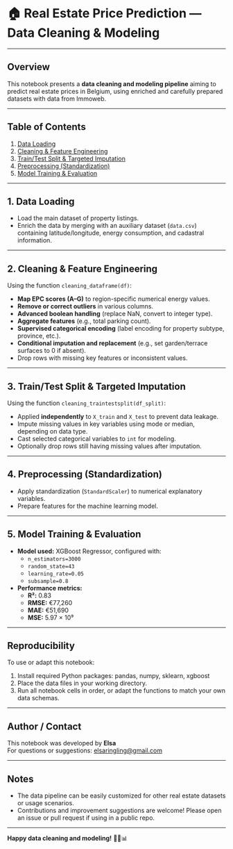 # 🏠 Real Estate Price Prediction — Data Cleaning & Modeling

---

## Overview

This notebook presents a **data cleaning and modeling pipeline** aiming to predict real estate prices in Belgium, using enriched and carefully prepared datasets with data from Immoweb.

---

## Table of Contents

1. [Data Loading](#data-loading)
2. [Cleaning & Feature Engineering](#cleaning)
3. [Train/Test Split & Targeted Imputation](#split-impute)
4. [Preprocessing (Standardization)](#scaling)
5. [Model Training & Evaluation](#model-eval)

---

<a id="data-loading"></a>
## 1. Data Loading

- Load the main dataset of property listings.
- Enrich the data by merging with an auxiliary dataset (`data.csv`) containing latitude/longitude, energy consumption, and cadastral information.

---

<a id="cleaning"></a>
## 2. Cleaning & Feature Engineering

Using the function `cleaning_dataframe(df)`:
- **Map EPC scores (A–G)** to region-specific numerical energy values.
- **Remove or correct outliers** in various columns.
- **Advanced boolean handling** (replace NaN, convert to integer type).
- **Aggregate features** (e.g., total parking count).
- **Supervised categorical encoding** (label encoding for property subtype, province, etc.).
- **Conditional imputation and replacement** (e.g., set garden/terrace surfaces to 0 if absent).
- Drop rows with missing key features or inconsistent values.

---

<a id="split-impute"></a>
## 3. Train/Test Split & Targeted Imputation

Using the function `cleaning_traintestsplit(df_split)`:
- Applied **independently** to `X_train` and `X_test` to prevent data leakage.
- Impute missing values in key variables using mode or median, depending on data type.
- Cast selected categorical variables to `int` for modeling.
- Optionally drop rows still having missing values after imputation.

---

<a id="scaling"></a>
## 4. Preprocessing (Standardization)

- Apply standardization (`StandardScaler`) to numerical explanatory variables.
- Prepare features for the machine learning model.

---

<a id="model-eval"></a>
## 5. Model Training & Evaluation

- **Model used:** 
XGBoost Regressor, configured with:
  - `n_estimators=3000`
  - `random_state=43`
  - `learning_rate=0.05`
  - `subsample=0.8`
- **Performance metrics:**
  - **R²:** 0.83
  - **RMSE:** €77,260
  - **MAE:** €51,690
  - **MSE:** 5.97 × 10⁹

---

## Reproducibility

To use or adapt this notebook:

1. Install required Python packages: pandas, numpy, sklearn, xgboost
2. Place the data files in your working directory.
3. Run all notebook cells in order, or adapt the functions to match your own data schemas.

---

## Author / Contact

This notebook was developed by **Elsa**  
For questions or suggestions: elsaringling@gmail.com

---

## Notes

- The data pipeline can be easily customized for other real estate datasets or usage scenarios.
- Contributions and improvement suggestions are welcome! Please open an issue or pull request if using in a public repo.

---

**Happy data cleaning and modeling!** 🔎🏡📊
